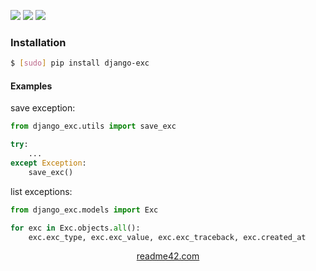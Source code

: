 <!--
https://readme42.com
-->


[![](https://img.shields.io/pypi/v/django-exc.svg?maxAge=3600)](https://pypi.org/project/django-exc/)
[![](https://img.shields.io/badge/License-Unlicense-blue.svg?longCache=True)](https://unlicense.org/)
[![](https://github.com/andrewp-as-is/django-exc.py/workflows/tests42/badge.svg)](https://github.com/andrewp-as-is/django-exc.py/actions)

### Installation
```bash
$ [sudo] pip install django-exc
```

#### Examples
save exception:
```python
from django_exc.utils import save_exc

try:
    ...
except Exception:
    save_exc()
```

list exceptions:
```python
from django_exc.models import Exc

for exc in Exc.objects.all():
    exc.exc_type, exc.exc_value, exc.exc_traceback, exc.created_at
```

<p align="center">
    <a href="https://readme42.com/">readme42.com</a>
</p>